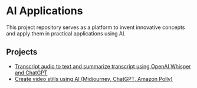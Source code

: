 # AI Applications
This project repository serves as a platform to invent innovative concepts and apply them in practical applications using AI.

## Projects

- [Transcript audio to text and summarize transcript using OpenAI Whisper and ChatGPT](https://github.com/majinet/AI_Applications/tree/main/audio-to-text)
- [Create video stills using AI (Midjourney, ChatGPT, Amazon Polly)](https://github.com/majinet/AI_Applications/tree/main/still_video)

